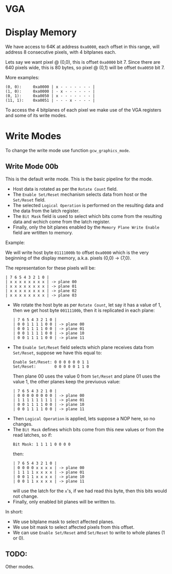 # VGA

# Display Memory

We have access to 64K at address `0xa0000`, each offset in this range,
will address 8 consecutive pixels, with 4 bitplanes each.

Lets say we want pixel @ (0,0), this is offset `0xa0000` bit 7. Since
there are 640 pixels wide, this is 80 bytes, so pixel @ (0,1) will
be offset `0xa0050` bit 7.

More examples:

```
(0, 0):     0xa0000 | x - - - - - - - |
(1, 0):     0xa0000 | - x - - - - - - |
(0, 1):     0xa0050 | x - - - - - - - |
(11, 1):    0xa0051 | - - - x - - - - |
```

To access the 4 bitplanes of each pixel we make use of the VGA registers
and some of its write modes.

# Write Modes

To change the write mode use function `gcw_graphics_mode`.

## Write Mode 00b

This is the default write mode. This is the basic pipeline for the mode.

- Host data is rotated as per the `Rotate Count` field.
- The `Enable Set/Reset` mechanism selects data from host or the `Set/Reset`
  field.
- The selected `Logical Operation` is performed on the resulting data and the
  data from the latch register.
- The `Bit Mask` field is used to select which bits come from the resulting
  data and wchich come from the latch register.
- Finally, only the bit planes enabled by the `Memory Plane Write Enable` field
  are wrtitten to memory.

Example:

We will write host byte `01111000b` to offset `0xa0000` which is the
very beginning of the display memory, a.k.a. pixels (0,0) -> (7,0).

The representation for these pixels will be:

```
| 7 6 5 4 3 2 1 0 |
| x x x x x x x x | -> plane 00
| x x x x x x x x | -> plane 01
| x x x x x x x x | -> plane 02
| x x x x x x x x | -> plane 03
```

- We rotate the host byte as per `Rotate Count`, let say it has a
  value of 1, then we get host byte `00111100b`, then it is replicated
  in each plane:
  ```
  | 7 6 5 4 3 2 1 0 |
  | 0 0 1 1 1 1 0 0 | -> plane 00
  | 0 0 1 1 1 1 0 0 | -> plane 01
  | 0 0 1 1 1 1 0 0 | -> plane 10
  | 0 0 1 1 1 1 0 0 | -> plane 11
  ```
- The `Enable Set/Reset` field selects which plane receives data from
  `Set/Reset`, suppose we have this equal to:
  ```
  Enable Set/Reset: 0 0 0 0 0 0 1 1
  Set/Reset:        0 0 0 0 0 1 1 0
  ```
  Then plane 00 uses the value 0 from `Set/Reset` and plane 01 uses
  the value 1, the other planes keep the previuous value:
  ```
  | 7 6 5 4 3 2 1 0 |
  | 0 0 0 0 0 0 0 0 | -> plane 00
  | 1 1 1 1 1 1 1 1 | -> plane 01
  | 0 0 1 1 1 1 0 0 | -> plane 10
  | 0 0 1 1 1 1 0 0 | -> plane 11
  ```
- Then `Logical Operation` is applied, lets suppose a NOP here, so no
  changes.
- The `Bit Mask` defines which bits come from this new values or from
  the read latches, so if:
  ```
  Bit Mask: 1 1 1 1 0 0 0 0
  ```
  then:
  ```
  | 7 6 5 4 3 2 1 0 |
  | 0 0 0 0 x x x x | -> plane 00
  | 1 1 1 1 x x x x | -> plane 01
  | 0 0 1 1 x x x x | -> plane 10
  | 0 0 1 1 x x x x | -> plane 11
  ```
  will use the latch for the `x`'s, if we had read this byte, then
  this bits would not change.
- Finally, only enabled bit planes will be written to.

In short:
- We use bitplane mask to select affected planes.
- We use bit mask to select affected pixels from this offset.
- We can use `Enable Set/Reset` amd `Set/Reset` to write to whole
  planes (1 or 0).

## TODO:

Other modes.
